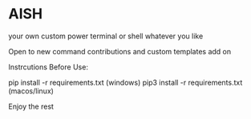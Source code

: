 # AISH
your own custom power terminal or shell whatever you like 

Open to new command contributions and custom templates add on

Instrcutions Before Use:

pip install -r requirements.txt (windows)
pip3 install -r requirements.txt (macos/linux)


Enjoy the rest
